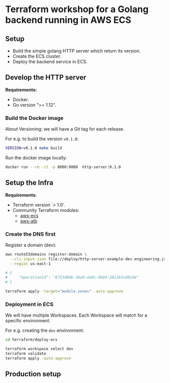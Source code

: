 # Terraform workshop for a Golang backend running in AWS ECS

## Setup

- Build the simple golang HTTP server which return its version.
- Create the ECS cluster.
- Deploy the backend service in ECS.

## Develop the HTTP server

**Requirements:**

- Docker.
- Go version ">= 1.12".

### Build the Docker image

About Versioning: we will have a Git tag for each release.

For e.g. to build the version `v0.1.0`:

```sh
VERSION=v0.1.0 make build
```

Run the docker image locally:

```sh
docker run --rm -it -p 8080:8080  http-server:0.1.0
```

## Setup the Infra

**Requirements**:

- Terraform version `> 1.0'.
- Community Terraform modules:
  - [aws-ecs](https://registry.terraform.io/modules/terraform-aws-modules/ecs/aws/latest)
  - [aws-alb](https://registry.terraform.io/modules/terraform-aws-modules/alb/aws/latest)

### Create the DNS first

Register a domain (dev):

```sh
aws route53domains register-domain \
  --cli-input-json file://deploy/http-server-example-dev.engineering.json \
  --region us-east-1

# {
#     "OperationId": "8753d80b-36a9-4a0c-9b94-281263c802de"
# }
```

```sh
terraform apply -target="module.zones" -auto-approve
```

### Deployment in ECS

We will have multiple Workspaces. Each Workspace will match for a specific environment.

For e.g. creating the `dev` environment:

```sh
cd terraform/deploy-ecs

terraform workspace select dev
terraform validate
terraform apply -auto-approve
```

## Production setup
